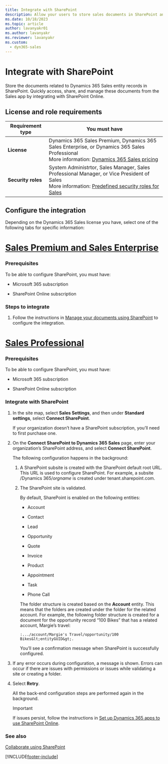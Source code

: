 ```yaml
---
title: Integrate with SharePoint
description: Allow your users to store sales documents in SharePoint and collaborate on them by integrating Dynamics 365 Sales with SharePoint.
ms.date: 10/18/2023
ms.topic: article
author: lavanyakr01
ms.author: lavanyakr
ms.reviewer: lavanyakr
ms.custom: 
  - dyn365-sales
---
```


# Integrate with SharePoint

Store the documents related to Dynamics 365 Sales entity records in SharePoint. Quickly access, share, and manage these documents from
the Sales app by integrating with SharePoint Online.

## License and role requirements

| Requirement type | You must have |  
|-----------------------|---------|
| **License** | Dynamics 365 Sales Premium, Dynamics 365 Sales Enterprise, or Dynamics 365 Sales Professional <br>More information: [Dynamics 365 Sales pricing](https://dynamics.microsoft.com/sales/pricing/) |
| **Security roles** | System Administrtor, Sales Manager, Sales Professional Manager, or Vice President of Sales <br>  More information: [Predefined security roles for Sales](security-roles-for-sales.md)|


## Configure the integration

Depending on the Dynamics 365 Sales license you have, select one of the following tabs for specific information:

# [Sales Premium and Sales Enterprise](#tab/SE)

### Prerequisites

To be able to configure SharePoint, you must have:

- Microsoft 365 subscription

- SharePoint Online subscription


### Steps to integrate

1. Follow the instructions in [Manage your documents using SharePoint](/power-platform/admin/manage-documents-using-sharepoint?context=/dynamics365/context/sales-context) to configure the integration. 

# [Sales Professional](#tab/SP)

### Prerequisites

To be able to configure SharePoint, you must have:

- Microsoft 365 subscription

- SharePoint Online subscription

### Integrate with SharePoint

1. In the site map, select **Sales Settings**, and then under **Standard settings**, select **Connect SharePoint**.

    If your organization doesn’t have a SharePoint subscription, you’ll need to first purchase one.

2. On the **Connect SharePoint to Dynamics 365 Sales** page, enter your organization’s SharePoint address, and select **Connect SharePoint**.

    The following configuration happens in the background:

    1. A SharePoint subsite is created with the SharePoint default root URL. This URL is used to configure SharePoint. For example, a subsite /Dynamics 365/*orgname* is created under tenant.sharepoint.com.

    2. The SharePoint site is validated.

        By default, SharePoint is enabled on the following entities:

        - Account  

        - Contact  

        - Lead  

        - Opportunity  

        - Quote  

        - Invoice  

        - Product  

        - Appointment  

        - Task  

        - Phone Call

        The folder structure is created based on the **Account** entity. This means that the folders are created under the folder for the related account. For example, the following folder structure is created for a document for the opportunity record “100 Bikes” that has a related account, Margie’s travel:

        `:.../account/Margie's Travel/opportunity/100 Bikes&lt;entityGUID&gt;.`

        You’ll see a confirmation message when SharePoint is successfully configured.

3. If any error occurs during configuration, a message is shown. Errors can occur if there are issues with permissions or issues while validating a site or creating a folder.

4. Select **Retry**.

    All the back-end configuration steps are performed again in the background.

    > [!IMPORTANT]
    > If issues persist, follow the instructions in [Set up Dynamics 365 apps to use SharePoint Online](/dynamics365/customer-engagement/admin/set-up-dynamics-365-online-to-use-sharepoint-online).

### See also

[Collaborate using SharePoint](collaborate-using-sharepoint-sales.md)

[!INCLUDE[footer-include](../includes/footer-banner.md)]
